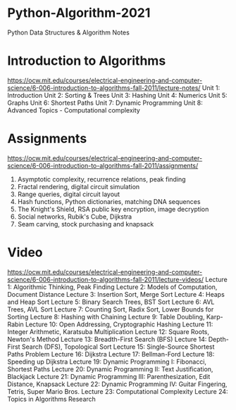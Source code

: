 # Python-Algorithm-2021
Python Data Structures &amp; Algorithm Notes

Introduction to Algorithms
===========================
https://ocw.mit.edu/courses/electrical-engineering-and-computer-science/6-006-introduction-to-algorithms-fall-2011/lecture-notes/
Unit 1: Introduction
Unit 2: Sorting & Trees
Unit 3: Hashing
Unit 4: Numerics
Unit 5: Graphs
Unit 6: Shortest Paths
Unit 7: Dynamic Programming
Unit 8: Advanced Topics 
         - Computational complexity


		 
Assignments	
============
https://ocw.mit.edu/courses/electrical-engineering-and-computer-science/6-006-introduction-to-algorithms-fall-2011/assignments/	 
1. Asymptotic complexity, recurrence relations, peak finding
2. Fractal rendering, digital circuit simulation
3. Range queries, digital circuit layout
4. Hash functions, Python dictionaries, matching DNA sequences
5. The Knight's Shield, RSA public key encryption, image decryption
6. Social networks, Rubik's Cube, Dijkstra
7. Seam carving, stock purchasing and knapsack

Video
======
https://ocw.mit.edu/courses/electrical-engineering-and-computer-science/6-006-introduction-to-algorithms-fall-2011/lecture-videos/
Lecture 1: Algorithmic Thinking, Peak Finding
Lecture 2: Models of Computation, Document Distance
Lecture 3: Insertion Sort, Merge Sort
Lecture 4: Heaps and Heap Sort
Lecture 5: Binary Search Trees, BST Sort
Lecture 6: AVL Trees, AVL Sort
Lecture 7: Counting Sort, Radix Sort, Lower Bounds for Sorting
Lecture 8: Hashing with Chaining
Lecture 9: Table Doubling, Karp-Rabin
Lecture 10: Open Addressing, Cryptographic Hashing
Lecture 11: Integer Arithmetic, Karatsuba Multiplication
Lecture 12: Square Roots, Newton's Method
Lecture 13: Breadth-First Search (BFS)
Lecture 14: Depth-First Search (DFS), Topological Sort
Lecture 15: Single-Source Shortest Paths Problem
Lecture 16: Dijkstra
Lecture 17: Bellman-Ford
Lecture 18: Speeding up Dijkstra
Lecture 19: Dynamic Programming I: Fibonacci, Shortest Paths
Lecture 20: Dynamic Programming II: Text Justification, Blackjack
Lecture 21: Dynamic Programming III: Parenthesization, Edit Distance, Knapsack
Lecture 22: Dynamic Programming IV: Guitar Fingering, Tetris, Super Mario Bros.
Lecture 23: Computational Complexity
Lecture 24: Topics in Algorithms Research
